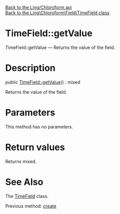 [Back to the Ling/Chloroform api](https://github.com/lingtalfi/Chloroform/blob/master/doc/api/Ling/Chloroform.md)<br>
[Back to the Ling\Chloroform\Field\TimeField class](https://github.com/lingtalfi/Chloroform/blob/master/doc/api/Ling/Chloroform/Field/TimeField.md)


TimeField::getValue
================



TimeField::getValue — Returns the value of the field.




Description
================


public [TimeField::getValue](https://github.com/lingtalfi/Chloroform/blob/master/doc/api/Ling/Chloroform/Field/TimeField/getValue.md)() : mixed




Returns the value of the field.




Parameters
================

This method has no parameters.


Return values
================

Returns mixed.








See Also
================

The [TimeField](https://github.com/lingtalfi/Chloroform/blob/master/doc/api/Ling/Chloroform/Field/TimeField.md) class.

Previous method: [create](https://github.com/lingtalfi/Chloroform/blob/master/doc/api/Ling/Chloroform/Field/TimeField/create.md)<br>

